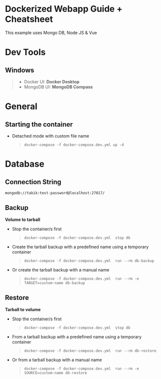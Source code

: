 # Dockerized Webapp Guide + Cheatsheet

This example uses Mongo DB, Node JS & Vue

# Dev Tools

## Windows

> - Docker UI: **Docker Desktop**
> - MongoDB UI: **MongoDB Compass**

# General

## Starting the container

- Detached mode with custom file name
    > ``docker-compose -f docker-compose.dev.yml up -d``

# Database

## Connection String

```
mongodb://takik:test-password@localhost:27017/
```

## Backup

**Volume to tarball**

- Stop the container/s first
    > ``docker-compose -f docker-compose.dev.yml  stop db``
- Create the tarball backup with a predefined name using a temporary container
    > ``docker-compose -f docker-compose.dev.yml  run --rm db-backup``
- Or create the tarball backup with a manual name
    > ``docker-compose -f docker-compose.dev.yml  run --rm -e TARGET=custom-name db-backup``

## Restore

**Tarball to volume**

- Stop the container/s first
    > ``docker-compose -f docker-compose.dev.yml  stop db``
- From a tarball backup with a predefined name using a temporary container
    > ``docker-compose -f docker-compose.dev.yml  run --rm db-restore``
- Or from a tarball backup with a manual name
    > ``docker-compose -f docker-compose.dev.yml  run --rm -e SOURCE=custom-name db-restore``
